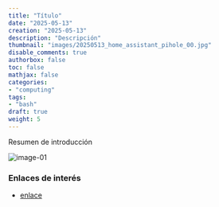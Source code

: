 ```yaml
---
title: "Título"
date: "2025-05-13"
creation: "2025-05-13"
description: "Descripción"
thumbnail: "images/20250513_home_assistant_pihole_00.jpg"
disable_comments: true
authorbox: false
toc: false
mathjax: false
categories:
- "computing"
tags:
- "bash"
draft: true
weight: 5
---
```

Resumen de introducción
<!--more-->


![image-01]

### Enlaces de interés
- [enlace](www.sherblog.pro)

[link]: https://www.google.es

[image-01]: /images/20250513_home_assistant_pihole_01.jpg



